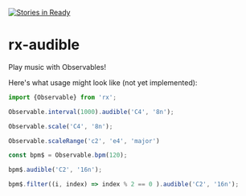 [![Stories in Ready](https://badge.waffle.io/Widdershin/rx-audible.png?label=ready&title=Ready)](https://waffle.io/Widdershin/rx-audible)
# rx-audible
Play music with Observables!

Here's what usage might look like (not yet implemented):

```js
import {Observable} from 'rx';

Observable.interval(1000).audible('C4', '8n');

Observable.scale('C4', '8n');

Observable.scaleRange('c2', 'e4', 'major')

const bpm$ = Observable.bpm(120);

bpm$.audible('C2', '16n');

bpm$.filter((i, index) => index % 2 == 0 ).audible('C2', '16n');
```
